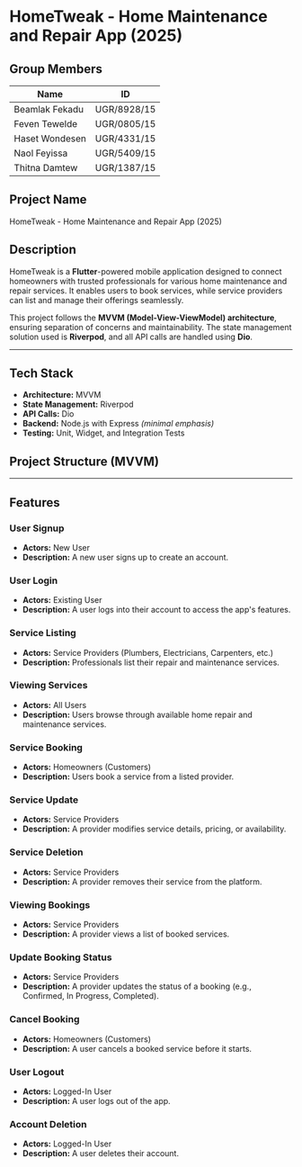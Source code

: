 # **HomeTweak - Home Maintenance and Repair App (2025)**

## **Group Members**
| Name | ID |
|------|----|
| Beamlak Fekadu | UGR/8928/15 |
| Feven Tewelde | UGR/0805/15 |
| Haset Wondesen | UGR/4331/15 |
| Naol Feyissa | UGR/5409/15 |
| Thitna Damtew | UGR/1387/15 |

## **Project Name**
HomeTweak - Home Maintenance and Repair App (2025)

## **Description**
HomeTweak is a **Flutter**-powered mobile application designed to connect homeowners with trusted professionals for various home maintenance and repair services. It enables users to book services, while service providers can list and manage their offerings seamlessly.

This project follows the **MVVM (Model-View-ViewModel) architecture**, ensuring separation of concerns and maintainability. The state management solution used is **Riverpod**, and all API calls are handled using **Dio**.

---

## **Tech Stack**
- **Architecture:** MVVM  
- **State Management:** Riverpod  
- **API Calls:** Dio  
- **Backend:** Node.js with Express *(minimal emphasis)*  
- **Testing:** Unit, Widget, and Integration Tests  

## **Project Structure (MVVM)**
---

## **Features**

### **User Signup**
- **Actors:** New User  
- **Description:** A new user signs up to create an account.

### **User Login**
- **Actors:** Existing User  
- **Description:** A user logs into their account to access the app's features.

### **Service Listing**
- **Actors:** Service Providers (Plumbers, Electricians, Carpenters, etc.)  
- **Description:** Professionals list their repair and maintenance services.

### **Viewing Services**
- **Actors:** All Users  
- **Description:** Users browse through available home repair and maintenance services.

### **Service Booking**
- **Actors:** Homeowners (Customers)  
- **Description:** Users book a service from a listed provider.

### **Service Update**
- **Actors:** Service Providers  
- **Description:** A provider modifies service details, pricing, or availability.

### **Service Deletion**
- **Actors:** Service Providers  
- **Description:** A provider removes their service from the platform.

### **Viewing Bookings**
- **Actors:** Service Providers  
- **Description:** A provider views a list of booked services.

### **Update Booking Status**
- **Actors:** Service Providers  
- **Description:** A provider updates the status of a booking (e.g., Confirmed, In Progress, Completed).

### **Cancel Booking**
- **Actors:** Homeowners (Customers)  
- **Description:** A user cancels a booked service before it starts.

### **User Logout**
- **Actors:** Logged-In User  
- **Description:** A user logs out of the app.

### **Account Deletion**
- **Actors:** Logged-In User  
- **Description:** A user deletes their account.



